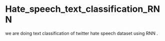 # Hate_speech_text_classification_RNN
we are doing text classification of twitter hate speech dataset using RNN .
